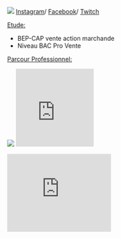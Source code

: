 
  <p><img src= "https://image-uniservice.linternaute.com/image/150/1389758640/11742809.jpg">
  <a href="https://www.instagram.com/azekiell/">Instagram</a>/
  <a href="https://www.facebook.com/beauvallet.julien">Facebook</a>/
  <a href="https://www.twitch.tv/djub0otv">Twitch</a></p>

  
  <span style="text-decoration: underline;">Etude:</span>

   - BEP-CAP vente action marchande
   - Niveau BAC Pro Vente
   
  <span style="text-decoration: underline;">Parcour Professionnel:</span>
<main>
   <title>Armée de l'Air:</title>
     
   <p><img src= "https://a4-images.myspacecdn.com/images04/8/c3f4ffcffe274591b6ae50a3f2e1cce5/full.jpg">
   <iframe src="https://giphy.com/embed/9P94yLRR2R4LFNNXIg" width="180" height="180" frameBorder="0" class="giphy-embed" allowFullScreen> 
   <iframe src="https://giphy.com/embed/9ALcdYJwOsuBi" width="480" height="300" frameBorder="0" class="giphy-embed" allowFullScreen>
   </iframe><a href="https://giphy.com/gifs/jack-sam-9ALcdYJwOsuBi"></a>
  
   <p><iframe src="https://giphy.com/embed/ZcZOj4q60MNsQ" width="240" height="180" frameBorder="0" class="giphy-embed" allowFullScreen></p>
   <p><img src= "https://unplyondotorg.files.wordpress.com/2015/11/fusco512.png?w=300&h=300"></p>
</main>
